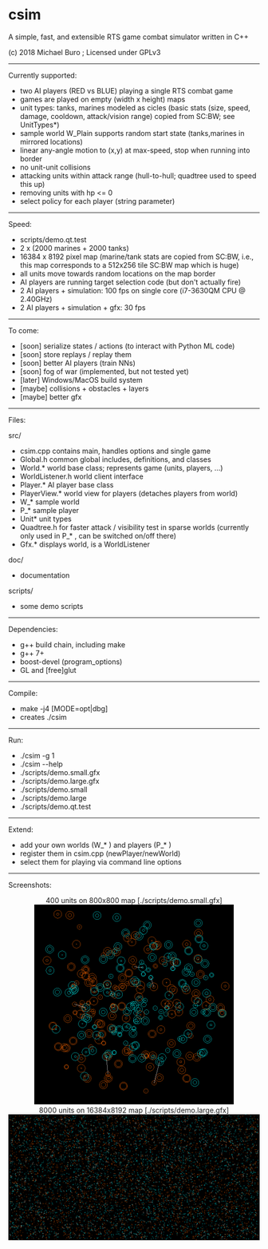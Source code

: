 # csim
A simple, fast, and extensible RTS game combat simulator written in C++

(c) 2018 Michael Buro ; Licensed under GPLv3

---

Currently supported:

- two AI players (RED vs BLUE) playing a single RTS combat game
- games are played on empty (width x height) maps
- unit types: tanks, marines modeled as cicles (basic stats (size, speed, damage, cooldown, attack/vision range) copied from SC:BW; see UnitTypes*)
- sample world W_Plain supports random start state (tanks,marines in mirrored
  locations)
- linear any-angle motion to (x,y) at max-speed, stop when running into border
- no unit-unit collisions
- attacking units within attack range (hull-to-hull; quadtree used to speed this up)
- removing units with hp <= 0
- select policy for each player (string parameter)

---

Speed:

- scripts/demo.qt.test
- 2 x (2000 marines + 2000 tanks)
- 16384 x 8192 pixel map (marine/tank stats are copied from SC:BW, i.e.,
  this map corresponds to a 512x256 tile SC:BW map which is huge)
- all units move towards random locations on the map border
- AI players are running target selection code (but don't actually fire)
- 2 AI players + simulation: 100 fps on single core (i7-3630QM CPU @ 2.40GHz)
- 2 AI players + simulation + gfx: 30 fps

---

To come:

- [soon] serialize states / actions (to interact with Python ML code)
- [soon] store replays / replay them
- [soon] better AI players (train NNs)
- [soon] fog of war (implemented, but not tested yet)
- [later] Windows/MacOS build system
- [maybe] collisions + obstacles + layers
- [maybe] better gfx

---

Files:

src/

- csim.cpp   contains main, handles options and single game
- Global.h   common global includes, definitions, and classes
- World.*    world base class; represents game (units, players, ...)
- WorldListener.h  world client interface
- Player.*   AI player base class
- PlayerView.* world view for players (detaches players from world)
- W_*        sample world
- P_*        sample player
- Unit*      unit types
- Quadtree.h for faster attack / visibility test in sparse worlds
             (currently only used in P_* , can be switched on/off there)
- Gfx.*      displays world, is a WorldListener

doc/
- documentation

scripts/
- some demo scripts

---

Dependencies:

- g++ build chain, including make
- g++ 7+
- boost-devel (program_options)
- GL and [free]glut

---

Compile:

 - make -j4 [MODE=opt|dbg]
 - creates ./csim
  
---

Run:

- ./csim -g 1
- ./csim --help
- ./scripts/demo.small.gfx
- ./scripts/demo.large.gfx
- ./scripts/demo.small
- ./scripts/demo.large
- ./scripts/demo.qt.test

---

Extend:

- add your own worlds (W_* ) and players (P_* )
- register them in csim.cpp (newPlayer/newWorld)
- select them for playing via command line options

---

Screenshots:

<div align="center">
  400 units on 800x800 map [./scripts/demo.small.gfx]
  <br>
    <img src="/doc/small.png" width="400px"</img>
  <br>
  8000 units on 16384x8192 map [./scripts/demo.large.gfx]
  <br>
    <img src="/doc/large.png" width="800px"</img> 
</div>



